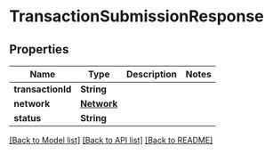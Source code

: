 # TransactionSubmissionResponse

## Properties
Name | Type | Description | Notes
------------ | ------------- | ------------- | -------------
**transactionId** | **String** |  | 
**network** | [**Network**](Network.md) |  | 
**status** | **String** |  | 

[[Back to Model list]](../README.md#documentation-for-models) [[Back to API list]](../README.md#documentation-for-api-endpoints) [[Back to README]](../README.md)


